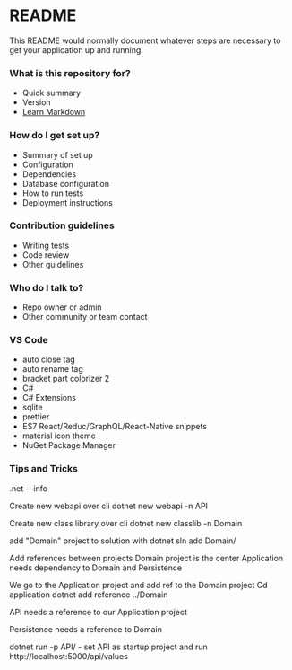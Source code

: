 # README #

This README would normally document whatever steps are necessary to get your application up and running.

### What is this repository for? ###

* Quick summary
* Version
* [Learn Markdown](https://bitbucket.org/tutorials/markdowndemo)

### How do I get set up? ###

* Summary of set up
* Configuration
* Dependencies
* Database configuration
* How to run tests
* Deployment instructions

### Contribution guidelines ###

* Writing tests
* Code review
* Other guidelines

### Who do I talk to? ###

* Repo owner or admin
* Other community or team contact

### VS Code ###
* auto close tag
* auto rename tag
* bracket part colorizer 2
* C#
* C# Extensions
* sqlite
* prettier
* ES7 React/Reduc/GraphQL/React-Native snippets
* material icon theme
* NuGet Package Manager



### Tips and Tricks ###

.net —info

Create new webapi over cli
dotnet new webapi -n API

Create new class library over cli
dotnet new classlib -n Domain

add "Domain" project to solution with 
dotnet sln add Domain/

Add references between projects
Domain project is the center
Application needs dependency to Domain and Persistence

We go to the Application project and add ref to the Domain project
Cd application
dotnet add reference ../Domain

API needs a reference to our Application project

Persistence needs a reference to Domain

dotnet run -p API/ - set API as startup project and run
http://localhost:5000/api/values